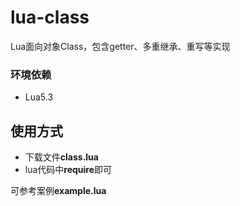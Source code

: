 # lua-class
Lua面向对象Class，包含getter、多重继承、重写等实现

### 环境依赖

- Lua5.3

## 使用方式

* 下载文件**class.lua**
* lua代码中**require**即可

可参考案例**example.lua**

